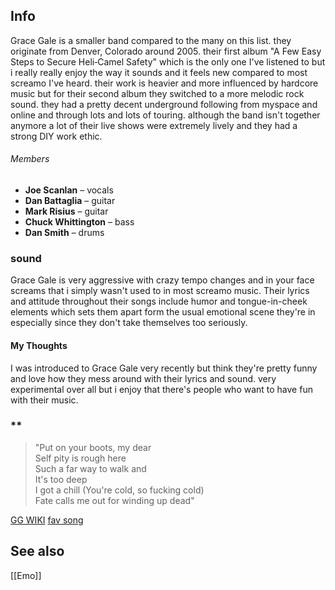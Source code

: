 ## Info
Grace Gale is a smaller band compared to the many on this list. they originate from Denver, Colorado around 2005. their first album "A Few Easy Steps to Secure Heli‑Camel Safety" which is the only one I've listened to but i really really enjoy the way it sounds and it feels new compared to most screamo I've heard. their work is heavier and more influenced by hardcore music but for their second album they switched to a more melodic rock sound.  they had a pretty decent underground following from myspace and online and through lots and lots of touring. although the band isn't together anymore a lot of their live shows were extremely lively and they had a strong DIY work ethic.
###### Members
- **Joe Scanlan** – vocals
- **Dan Battaglia** – guitar
- **Mark Risius** – guitar
- **Chuck Whittington** – bass
- **Dan Smith** – drums
### sound
Grace Gale is very aggressive with crazy tempo changes and in your face screams that i simply wasn't used to in most screamo music.   Their lyrics and attitude throughout their songs include humor and  tongue-in-cheek elements which sets them apart form the usual emotional scene they're in especially since they don't take themselves too seriously. 
#### My Thoughts
I was introduced to Grace Gale very recently but think they're pretty funny and love how they mess around with their lyrics and sound. very experimental over all but i enjoy that there's people who want to have fun with their music.

### **

> "Put on your boots, my dear  
 Self pity is rough here  
 Such a far way to walk and  
 It's too deep  
 I got a chill (You're cold, so fucking cold)  
 Fate calls me out for winding up dead"

[GG WIKI](https://www.last.fm/music/Grace+Gale/+wiki)
[fav song](https://genius.com/Grace-gale-part-time-gravedigger-full-time-scumbag-lyrics)
## See also
[[Emo]]
